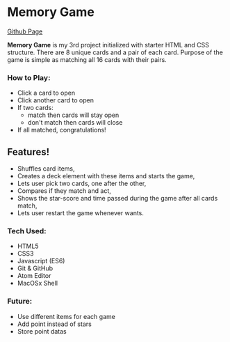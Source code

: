 # Memory Game
[Github Page](https://kryaksy.github.io/memory-game)

**Memory Game** is my 3rd project initialized with starter HTML and CSS structure. There are 8 unique cards and a pair of each card. Purpose of the game is simple as matching all 16 cards with their pairs.

### How to Play:
- Click a card to open
- Click another card to open
- If two cards:
    - match then cards will stay open
    - don't match then cards will close
- If all matched, congratulations!

## Features!
- Shuffles card items,
- Creates a deck element with these items and starts the game,
- Lets user pick two cards, one after the other,
- Compares if they match and act,
- Shows the star-score and time passed during the game after all cards match,
- Lets user restart the game whenever wants.

### Tech Used:
- HTML5
- CSS3
- Javascript (ES6)
- Git & GitHub
- Atom Editor
- MacOSx Shell

### Future:
 - Use different items for each game
 - Add point instead of stars
 - Store point datas
